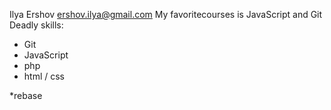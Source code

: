 Ilya Ershov <ershov.ilya@gmail.com>
My favoritecourses is JavaScript and Git
Deadly skills:
* Git
* JavaScript
* php
* html / css

*rebase
